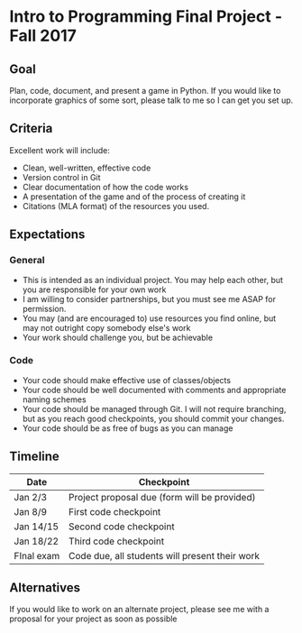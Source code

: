 # Intro to Programming Final Project - Fall 2017

## Goal

Plan, code, document, and present a game in Python. If you would like to incorporate graphics of some sort, please talk to me so I can get you set up.

## Criteria

Excellent work will include:

* Clean, well-written, effective code
* Version control in Git
* Clear documentation of how the code works
* A presentation of the game and of the process of creating it
* Citations (MLA format) of the resources you used.

## Expectations

### General

* This is intended as an individual project. You may help each other, but you are responsible for your own work
* I am willing to consider partnerships, but you must see me ASAP for permission.
* You may (and are encouraged to) use resources you find online, but may not outright copy somebody else's work
* Your work should challenge you, but be achievable

### Code

* Your code should make effective use of classes/objects
* Your code should be well documented with comments and appropriate naming schemes
* Your code should be managed through Git. I will not require branching, but as you reach good checkpoints, you should commit your changes.
* Your code should be as free of bugs as you can manage

## Timeline

| Date | Checkpoint |
|------|------------|
| Jan 2/3 | Project proposal due (form will be provided)|
| Jan 8/9 | First code checkpoint |
| Jan 14/15 | Second code checkpoint |
| Jan 18/22 | Third code checkpoint |
| FInal exam | Code due, all students will present their work |

## Alternatives

If you would like to work on an alternate project, please see me with a proposal for your project as soon as possible
